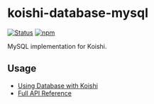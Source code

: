 # koishi-database-mysql

[![Status](https://img.shields.io/github/workflow/status/koishijs/koishi/CI/master?style=flat-square)](https://github.com/koishijs/koishi/actions?query=workflow:CI)
[![npm](https://img.shields.io/npm/v/koishi-database-mysql?style=flat-square)](https://www.npmjs.com/package/koishi-database-mysql)

MySQL implementation for Koishi.

## Usage

- [Using Database with Koishi](https://koishijs.github.io/guide/using-database.html)
- [Full API Reference](https://koishijs.github.io/api/database.html)
